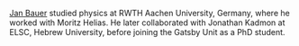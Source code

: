 [Jan Bauer](https://japhba.github.io)  studied physics at RWTH Aachen University, Germany, where he worked with Moritz Helias. He later collaborated with Jonathan Kadmon at ELSC, Hebrew University, before joining the Gatsby Unit as a PhD student.